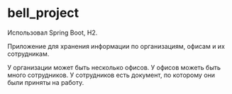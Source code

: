 # bell_project

Использовал Spring Boot, H2.

Приложение для хранения информации по организациям, офисам и их сотрудникам.

У организации может быть несколько офисов. У офисов можеть быть много сотрудников. У сотрудников есть документ, по которому они были приняты на работу.
